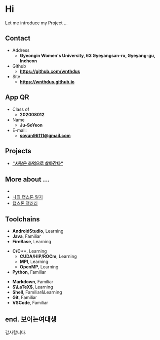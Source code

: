 # Hi 

Let me introduce my Project ...

<!-- .slide -->

## Contact

- Address
  - **Gyeongin Women's University, 63 Gyeyangsan-ro, Gyeyang-gu, Incheon**
- Github
  - **https://github.com/wnthdus**
- Site
  - **<https://wnthdus.github.io>**
  
  
<!-- .slide -->

## App QR
  

<!-- .slide vertical=true -->

- Class of
  - **202008012**
- Name
  - **Ju-SoYeon**
- E-mail:
  - **[soyun96111@gmail.com](mailto:soyun96111@gmail.com)**

<!-- .slide -->

## Projects

<!-- .slide vertical=true -->

 - **["사람은 추억으로 살아간다"](https://wnthdus.github.io/2022/10/23/)**


<!-- .slide vertical=true -->

## More about ...

-
- [나의 캡스톤 일지](https://wnthdus.github.io/2022/10/01/mycap)
- [캡스톤 갤러리](https://wnthdus.github.io/2022/10/20/) 

<!-- .slide -->

## Toolchains

<!-- .slide vertical=true -->

- **AndroidStudio**, Learning
- **Java**, Familiar
- **FireBase**, Learning

<!-- .slide vertical=true -->

- **C/C++**, Learning
  - **CUDA/HIP/ROCm**, Learning
  - **MPI**, Learning
  - **OpenMP**, Learning
- **Python**, Familiar

<!-- .slide vertical=true -->

- **Markdown**, Familiar
- **$\LaTeX$**, Learning
- **Shell**, Familiar&Learning
- **Git**, Familiar
- **VSCode**, Familiar

<!-- .slide vertical=true -->

## end. 보이는여대생
감사합니다.
